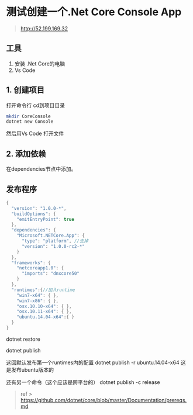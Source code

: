 ﻿# 测试创建一个.Net Core Console App
>http://52.199.169.32
## 工具
1. 安装 .Net Core的电脑
2. Vs Code 

## 1. 创建项目
打开命令行 cd到项目目录
``` bash
mkdir CoreConsole
dotnet new Console
```
然后用Vs Code 打开文件

## 2. 添加依赖
在dependencies节点中添加。

## 发布程序

``` cs
{
  "version": "1.0.0-*",
  "buildOptions": {
    "emitEntryPoint": true
  },
  "dependencies": {
    "Microsoft.NETCore.App": {
      "type": "platform", //去掉
      "version": "1.0.0-rc2-*"
    }
  },
  "frameworks": {
    "netcoreapp1.0": {
      "imports": "dnxcore50"
    }
  },
  "runtimes":{//加入runtime
    "win7-x64": { },
    "win7-x86": { },
    "osx.10.10-x64": { },
    "osx.10.11-x64": { },
    "ubuntu.14.04-x64":{ }
  }
}
``` 

dotnet restore 

dotnet publish 

这回默认发布第一个runtimes内的配置
dotnet publish -r ubuntu.14.04-x64
这是发布ubuntu版本的

还有另一个命令（这个应该是跨平台的）
dotnet publish -c release

> ref > https://github.com/dotnet/core/blob/master/Documentation/prereqs.md